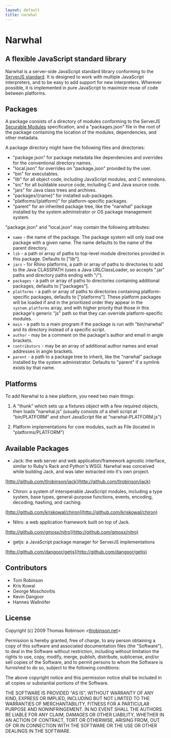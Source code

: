 ```yaml
---
layout: default
title: narwhal
---
```


Narwhal
=======

A flexible JavaScript standard library
--------------------------------------------------

Narwhal is a server-side JavaScript standard library conforming to the [ServerJS standard](https://wiki.mozilla.org/ServerJS). It is designed to work with multiple JavaScript interpreters, and to be easy to add support for new interpreters. Wherever possible, it is implemented in pure JavaScript to maximize reuse of code between platforms.


Packages
--------

A package consists of a directory of modules conforming to the ServerJS [Securable Modules](https://wiki.mozilla.org/ServerJS/Modules/SecurableModules) specification, and a "packages.json" file in the root of the package containing the location of the modules, dependencies, and other metadata.

A package directory might have the following files and directories:

* "package.json" for package metadata like dependencies and overrides for the conventional directory names.
* "local.json" for overrides on "package.json" provided by the user.
* "bin" for executables.
* "lib" for all object code, including JavaScript modules, and C extensions.
* "src" for all buildable source code, including C and Java source code.
* "jars" for Java class trees and archives.
* "packages/{name}" for installed sub-packages.
* "platforms/{platform}" for platform-specific packages.
* "parent" for an inherited package tree, like the "narwhal" package installed by the system administrator or OS package management system.

"package.json" and "local.json" may contain the following attributes:

* `name` - the name of the package.  The package system will only load one package with a given name.  The name defaults to the name of the parent directory.
* `lib` - a path or array of paths to top-level module directories provided in this package.  Defaults to ["lib"].
* `jars` - for Rhino platforms, a path or array of paths to directories to add to the Java CLASSPATH (uses a Java URLClassLoader, so accepts ".jar" paths and directory paths ending with "/").
* `packages` - a path or array of paths to directories containing additional packages, defaults to ["packages"].
* `platforms` - a path or array of paths to directories containing platform-specific packages, defaults to ["platforms"].  These platform packages will be loaded if and in the prioritized order they appear in the `system.platforms` array, and with higher priority that those in this package's generic "js" path so that they can override platform-specific modules.
* `main` - a path to a main program if the package is run with "bin/narwhal" and its directory instead of a specific script.
* `author` - may be a comment on the package's author and email in angle brackets.
* `contributors` - may be an array of additional author names and email addresses in angle brackets.
* `parent` - a path to a package tree to inherit, like the "narwhal" package installed by the system administrator.  Defaults to "parent" if a symlink exists by that name.


Platforms
---------

To add Narwhal to a new platform, you need two main things:

1. A "thunk" which sets up a fixtures object with a few required objects, then loads "narwhal.js" (usually consists of a shell script at "bin/PLATFORM" and short JavaScript file at "narwhal-PLATFORM.js")

2. Platform implementations for core modules, such as File (located in "platforms/PLATFORM")


Available Packages
------------------

* Jack: the web server and web application/framework agnostic interface, similar to Ruby's Rack and Python's WSGI. Narwhal was conceived while building Jack, and was later extracted into it's own project.

[http://github.com/tlrobinson/jack](http://github.com/tlrobinson/jack)

* Chiron: a system of interoperable JavaScript modules, including a type system, base types, general-purpose functions, events, encoding, decoding, hashing, and caching.

[http://github.com/kriskowal/chiron](http://github.com/kriskowal/chiron)
  
* Nitro: a web application framework built on top of Jack.

[http://github.com/gmosx/nitro](http://github.com/gmosx/nitro)

* getjs: a JavaScript package manager for ServerJS implementations

[http://github.com/dangoor/getjs](http://github.com/dangoor/getjs)


Contributors
------------

* Tom Robinson
* Kris Kowal
* George Moschovitis
* Kevin Dangoor
* Hannes Wallnöfer


License
-------

Copyright (c) 2009 Thomas Robinson <[tlrobinson.net](http://tlrobinson.net/)\>

Permission is hereby granted, free of charge, to any person obtaining a copy
of this software and associated documentation files (the "Software"), to
deal in the Software without restriction, including without limitation the
rights to use, copy, modify, merge, publish, distribute, sublicense, and/or
sell copies of the Software, and to permit persons to whom the Software is
furnished to do so, subject to the following conditions:

The above copyright notice and this permission notice shall be included in
all copies or substantial portions of the Software.

THE SOFTWARE IS PROVIDED "AS IS", WITHOUT WARRANTY OF ANY KIND, EXPRESS OR
IMPLIED, INCLUDING BUT NOT LIMITED TO THE WARRANTIES OF MERCHANTABILITY,
FITNESS FOR A PARTICULAR PURPOSE AND NONINFRINGEMENT. IN NO EVENT SHALL
THE AUTHORS BE LIABLE FOR ANY CLAIM, DAMAGES OR OTHER LIABILITY, WHETHER
IN AN ACTION OF CONTRACT, TORT OR OTHERWISE, ARISING FROM, OUT OF OR IN
CONNECTION WITH THE SOFTWARE OR THE USE OR OTHER DEALINGS IN THE SOFTWARE.

